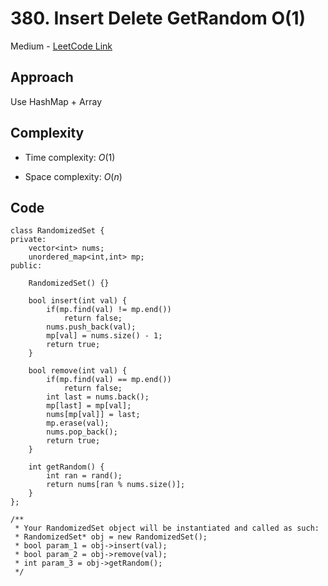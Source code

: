 # 380. Insert Delete GetRandom O(1)

Medium - [LeetCode Link](https://leetcode.com/problems/insert-delete-getrandom-o1)

## Approach
Use HashMap + Array

## Complexity
- Time complexity: $O(1)$

- Space complexity: $O(n)$

## Code
```
class RandomizedSet {
private:
    vector<int> nums;
    unordered_map<int,int> mp;
public:
    
    RandomizedSet() {}
    
    bool insert(int val) {
        if(mp.find(val) != mp.end())
            return false;
        nums.push_back(val);
        mp[val] = nums.size() - 1;
        return true;
    }
    
    bool remove(int val) {
        if(mp.find(val) == mp.end())
            return false;
        int last = nums.back();
        mp[last] = mp[val];
        nums[mp[val]] = last;
        mp.erase(val);
        nums.pop_back();
        return true;
    }
    
    int getRandom() {
        int ran = rand();
        return nums[ran % nums.size()];
    }
};

/**
 * Your RandomizedSet object will be instantiated and called as such:
 * RandomizedSet* obj = new RandomizedSet();
 * bool param_1 = obj->insert(val);
 * bool param_2 = obj->remove(val);
 * int param_3 = obj->getRandom();
 */
```